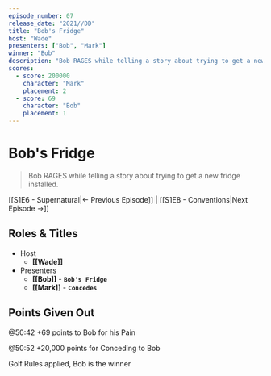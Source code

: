 ```yaml
---
episode_number: 07
release_date: "2021//DD"
title: "Bob's Fridge"
host: "Wade"
presenters: ["Bob", "Mark"]
winner: "Bob"
description: "Bob RAGES while telling a story about trying to get a new fridge installed."
scores:
  - score: 200000
    character: "Mark"
    placement: 2
  - score: 69
    character: "Bob"
    placement: 1
---
```


# Bob's Fridge

> Bob RAGES while telling a story about trying to get a new fridge installed.

[[S1E6 - Supernatural|← Previous Episode]] | [[S1E8 - Conventions|Next Episode →]]

## Roles & Titles

- Host
  - **[[Wade]]**
- Presenters
  - **[[Bob]]** - **`Bob's Fridge`**
  - **[[Mark]]** - **`Concedes`**

## Points Given Out

@50:42 +69 points to Bob for his Pain

@50:52 +20,000 points for Conceding to Bob

Golf Rules applied, Bob is the winner
